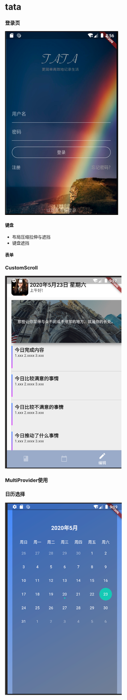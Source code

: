 # tata
### 登录页
![登录](/docs/login.png)

#### 键盘
* 布局压缩拉伸与遮挡
* 键盘遮挡
#### 表单

### CustomScroll
![首页](/docs/home.png)

### MultiProvider使用
### 日历选择
![日历](/docs/calendar.png)